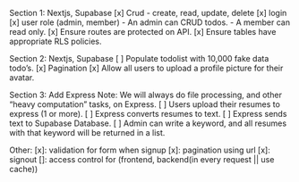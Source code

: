 Section 1: Nextjs, Supabase
[x] Crud
    - create, read, update, delete
[x] login
[x] user role (admin, member)
    - An admin can CRUD todos.
    - A member can read only.
[x] Ensure routes are protected on API.
[x] Ensure tables have appropriate RLS policies.

Section 2: Nextjs, Supabase
[ ] Populate todolist with 10,000 fake data todo’s.
[x] Pagination
[x] Allow all users to upload a profile picture for their avatar.

Section 3: Add Express
Note: We will always do file processing, and other “heavy computation” tasks, on Express.
[ ] Users upload their resumes to express (1 or more).
[ ] Express converts resumes to text.
[ ] Express sends text to Supabase Database.
[ ] Admin can write a keyword, and all resumes with that keyword will be returned in a list.

Other: 
[x]: validation for form when signup
[x]: pagination using url
[x]: signout
[]: access control for (frontend, backend(in every request || use cache))